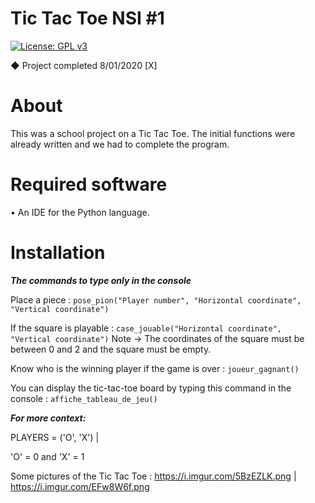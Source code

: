 # Tic Tac Toe NSI #1
[![License: GPL v3](https://img.shields.io/badge/License-GPLv3-blue.svg)](https://www.gnu.org/licenses/gpl-3.0)

◆ Project completed 8/01/2020 [X]

# About

This was a school project on a Tic Tac Toe. The initial functions were already written and we had to complete the program.

# Required software

• An IDE for the Python language.

# Installation

***The commands to type only in the console***

Place a piece : `pose_pion("Player number", "Horizontal coordinate", "Vertical coordinate")`

If the square is playable : `case_jouable("Horizontal coordinate", "Vertical coordinate")` Note → The coordinates of the square must be between 0 and 2 and the square must be empty.

Know who is the winning player if the game is over : `joueur_gagnant()`

You can display the tic-tac-toe board by typing this command in the console : `affiche_tableau_de_jeu()`

***For more context:***

PLAYERS = ('O', 'X') | 

'O' = 0 and 'X' = 1

Some pictures of the Tic Tac Toe : https://i.imgur.com/5BzEZLK.png | https://i.imgur.com/EFw8W6f.png
